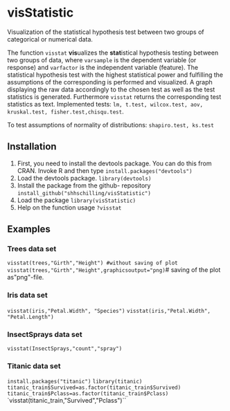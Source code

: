 # visStatistic

 Visualization of the statistical hypothesis test between two groups of categorical or numerical data.

 The function `visstat` **vis**ualizes the **stat**istical hypothesis testing between two groups of data, where `varsample` is the dependent variable (or response) and `varfactor` is the independent variable (feature).
 The statistical hypothesis test with the highest statistical power and fulfilling the assumptions of the corresponding  is performed and visualized.
 A graph displaying the raw data accordingly to the chosen test as well as the test statistics is generated. Furthermore
 `visstat` returns the corresponding test statistics as text.
  Implemented tests: `lm, t.test, wilcox.test, aov, kruskal.test, fisher.test,chisqu.test`.

  To test assumptions of normality of distributions: `shapiro.test, ks.test`


## Installation
1. First, you need to install the devtools package. You can do this from CRAN. Invoke R and then type
`install.packages("devtools")`
2.  Load the devtools package.
`library(devtools)`
3. Install the package from the github- repository
`install_github("shhschilling/visStatistic")`
4. Load the package 
`library(visStatistic)`
5. Help on the function usage
`?visstat`

## Examples 
### Trees data set
`visstat(trees,"Girth","Height") #without saving of plot`
`visstat(trees,"Girth","Height",graphicsoutput="png)`# saving of the plot as"png"-file.

###  Iris data set
`visstat(iris,"Petal.Width", "Species")`
`visstat(iris,"Petal.Width", "Petal.Length")`

###  InsectSprays  data set 
`visstat(InsectSprays,"count","spray")`

###  Titanic data set 

`install.packages("titanic")`
 `library(titanic)`
 `titanic_train$Survived=as.factor(titanic_train$Survived)`
 `titanic_train$Pclass=as.factor(titanic_train$Pclass)`
 `visstat(titanic_train,"Survived","Pclass")``
